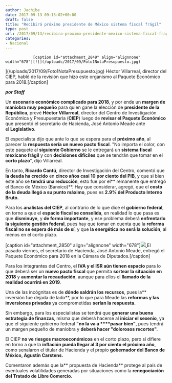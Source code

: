 ```yaml
---
author: Jachibe
date: 2017-09-13 09:13:02+00:00
draft: false
title: "Recibirá próximo presidente de México sistema fiscal frágil"
type: post
url: /2017/09/13/recibira-proximo-presidente-mexico-sistema-fiscal-fragil/
categories:
- Nacional
---
```



				[caption id="attachment_2849" align="alignnone" width="678"][![](/uploads/2017/09/Foto1NotaPresupuesto.jpg)
](/uploads/2017/09/Foto1NotaPresupuesto.jpg) Héctor Villarreal, director del CIEP, habló de la revisión que hizo este organismo al Paquete Económico para 2018.[/caption]

_**por Staff**_

Un **escenario económico complicado para 2018**, y por ende un **margen de maniobra muy pequeño** para quien gane la elección de **presidente de la República**, prevé **Héctor Villarreal**, director del Centro de Investigación Económica y Presupuestaria (**CIEP**) luego de **revisar el Paquete Económico** que presentó el secretario de Hacienda, José Antonio Meade ante el **Legislativo**.

El especialista dijo que ante lo que se espera para el **próximo año**, al parecer la **respuesta sería un nuevo pacto fiscal**. "No importa el color, con este paquete al **siguiente Gobierno** se le entregará un **sistema fiscal mexicano frágil** y con **decisiones difíciles** que se tendrán que tomar en el **corto plazo**", dijo Villarreal.

En tanto, **Ricardo Cantú**, director de Investigación del Centro, comentó que **la deuda ha crecido** en **cinco años casi 10 por ciento del PIB**, y que si bien este año se **tendrá una reducción**, esto fue por el** remanente que entregó el Banco de México (Banxico)**. Hay que considerar, agregó, que el **costo de la deuda llegó a su punto máximo**, pues es **2.9% del Producto Interno Bruto.**

Para los **analistas del CIEP**, al contrario de lo que dice el **gobierno federal**, en torno a que el **espacio fiscal se consolida**, en realidad lo que pasa es que **disminuye**, y **de forma importante**, y ese problema deberá **enfrentarlo la siguiente gestión federal**, pues hay que tomar en cuenta que la **reforma fiscal no se espera dé más de sí**, y que **la energética no será la solución**, al menos en el corto plazo.

[caption id="attachment_2850" align="alignnone" width="678"][![](/uploads/2017/09/Foto2NotaPresupuesto.jpg)
](/uploads/2017/09/Foto2NotaPresupuesto.jpg) El pasado viernes, el secretario de Hacienda, José Antonio Meade, entregó el Paquete Económico para 2018 en la Cámara de Diputados.[/caption]

Para los integrantes del Centro, el **IVA y el ISR aún tienen espacio** para lo que deberá ser un **nuevo pacto fiscal** que permita **sortear la situación en 2018** y **aumentar la recaudación**, aunque para ellos el **llamado de la realidad ocurrirá en 2019**.

Una de las incógnitas es de **dónde saldrán los recursos**, pues la** inversión fue dejada de lado**, por lo que para Meade las **reformas y las inversiones privadas** ya comprometidas **serían la respuesta.**

Sin embargo, para los especialistas se tendrá que **generar una buena estrategia de finanzas**, misma que deberá hacerse al **iniciar el sexenio**, ya que el siguiente gobierno federal **"no la va a ****pasar bien"**, pues tendrá un margen pequeño de maniobra y **deberá hacer "dolorosos recortes".**

El CIEP **no ve riesgos macroeconómicos** en el corto plazo, pero sí difiere en torno a que la **inflación pueda llegar al 3 por ciento el próximo año**, como senalaron el titular de Hacienda y el propio **gobernador del Banco de México, Agustín Carstens.**

Comentaron además que la** propuesta de Hacienda** protege al país de eventuales volatilidades generadas por situaciones como la **renegociación del Tratado de Libre Comercio.**		
